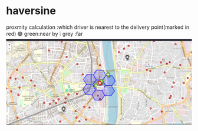 # haversine
proxmity calculation :which driver is nearest to the delivery point(marked in red)
🟢 green:near by
❕   grey :far
![nearby drivers](https://raw.githubusercontent.com/tr0mbl3y/haversine/refs/heads/main/nearest.png)
